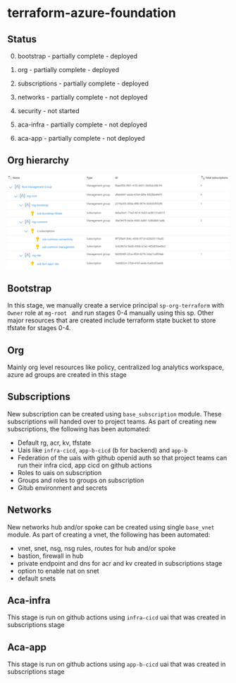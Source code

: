 # terraform-azure-foundation

## Status

0. bootstrap - partially complete - deployed

1. org - partially complete - deployed

2. subscriptions - partially complete - deployed

3. networks - partially complete - not deployed

4. security - not started

5. aca-infra - partially complete - not deployed

6. aca-app - partially complete - not deployed

## Org hierarchy

![Alt text](images/image.png)

## Bootstrap
In this stage, we manually create a service principal ```sp-org-terraform``` with ```Owner``` role at ```mg-root ``` and run stages 0-4 manually using this sp. Other major resources that are created include terraform state bucket to store tfstate for stages 0-4.

## Org
Mainly org level resources like policy, centralized log analytics workspace, azure ad groups are created in this stage 

## Subscriptions
New subscription can be created using ```base_subscription``` module. These subscriptions will handed over to project teams. As part of creating new subscriptions, the following has been automated:
- Default rg, acr, kv, tfstate
- Uais like ```infra-cicd```, ```app-b-cicd``` (b for backend) and ```app-b```
- Federation of the uais with github openid auth so that project teams can run their infra cicd, app cicd on github actions
- Roles to uais on subscription
- Groups and roles to groups on subscription
- Gitub environment and secrets

## Networks
New networks hub and/or spoke can be created using single ```base_vnet``` module. As part of creating a vnet, the following has been automated:
- vnet, snet, nsg, nsg rules, routes for hub and/or spoke
- bastion, firewall in hub
- private endpoint and dns for acr and kv created in subscriptions stage
- option to enable nat on snet
- default snets

## Aca-infra
This stage is run on github actions using ```infra-cicd``` uai that was created in subscriptions stage

## Aca-app
This stage is run on github actions using ```app-b-cicd``` uai that was created in subscriptions stage